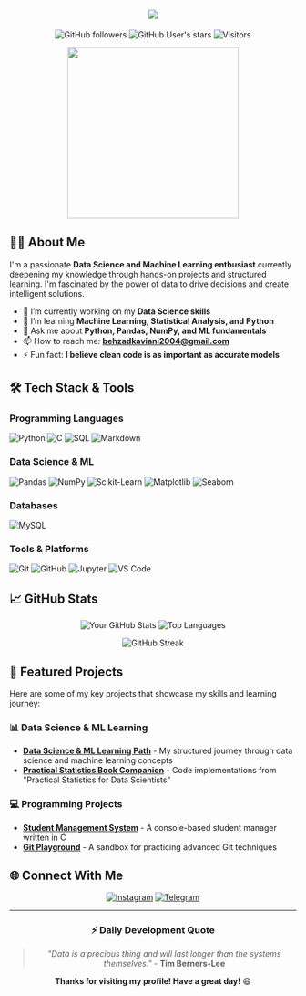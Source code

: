 <h1 align="center">
  <img src="https://readme-typing-svg.herokuapp.com/?font=Righteous&size=35&center=true&vCenter=true&width=500&height=70&duration=4000&lines=Hi+There!+👋;+I'm+BEZI!;" />
</h1>

<div align="center">
  
![GitHub followers](https://img.shields.io/github/followers/BeziKaviani?style=social)
![GitHub User's stars](https://img.shields.io/github/stars/BeziKaviani?affiliations=OWNER%2CCOLLABORATOR&style=social)
![Visitors](https://komarev.com/ghpvc/?username=BeziKaviani&style=flat-square&color=blueviolet)

</div>

<div align="center">
  <img src="https://media.giphy.com/media/v1.Y2lkPTc5MGI3NjExbWJ6a2l5b3V6c3V5d2V3Z2V1bGJ0eGJ6a2N1bGZqZzZ0aGZxbyZlcD12MV9pbnRlcm5hbF9naWZfYnlfaWQmY3Q9cw/LMcB8XospGZO8UQq87/giphy.gif" width="300"/>
</div>

## 👨‍💻 About Me

I'm a passionate **Data Science and Machine Learning enthusiast** currently deepening my knowledge through hands-on projects and structured learning. I'm fascinated by the power of data to drive decisions and create intelligent solutions.

- 🔭 I’m currently working on my **Data Science skills**
- 🌱 I’m learning **Machine Learning, Statistical Analysis, and Python**
- 💬 Ask me about **Python, Pandas, NumPy, and ML fundamentals**
- 📫 How to reach me: **behzadkaviani2004@gmail.com**
- ⚡ Fun fact: **I believe clean code is as important as accurate models**

## 🛠️ Tech Stack & Tools

### Programming Languages
![Python](https://img.shields.io/badge/Python-3776AB?style=for-the-badge&logo=python&logoColor=white)
![C](https://img.shields.io/badge/C-00599C?style=for-the-badge&logo=c&logoColor=white)
![SQL](https://img.shields.io/badge/SQL-4479A1?style=for-the-badge&logo=mysql&logoColor=white)
![Markdown](https://img.shields.io/badge/Markdown-000000?style=for-the-badge&logo=markdown&logoColor=white)

### Data Science & ML
![Pandas](https://img.shields.io/badge/Pandas-150458?style=for-the-badge&logo=pandas&logoColor=white)
![NumPy](https://img.shields.io/badge/NumPy-013243?style=for-the-badge&logo=numpy&logoColor=white)
![Scikit-Learn](https://img.shields.io/badge/Scikit%20Learn-F7931E?style=for-the-badge&logo=scikit-learn&logoColor=white)
![Matplotlib](https://img.shields.io/badge/Matplotlib-11557C?style=for-the-badge&logo=matplotlib&logoColor=white)
![Seaborn](https://img.shields.io/badge/Seaborn-4C72B0?style=for-the-badge&logo=seaborn&logoColor=white)

### Databases
![MySQL](https://img.shields.io/badge/MySQL-4479A1?style=for-the-badge&logo=mysql&logoColor=white)

### Tools & Platforms
![Git](https://img.shields.io/badge/Git-F05032?style=for-the-badge&logo=git&logoColor=white)
![GitHub](https://img.shields.io/badge/GitHub-100000?style=for-the-badge&logo=github&logoColor=white)
![Jupyter](https://img.shields.io/badge/Jupyter-F37626?style=for-the-badge&logo=jupyter&logoColor=white)
![VS Code](https://img.shields.io/badge/VS_Code-007ACC?style=for-the-badge&logo=visual-studio-code&logoColor=white)

## 📈 GitHub Stats

<div align="center">
  
![Your GitHub Stats](https://github-readme-stats.vercel.app/api?username=BeziKaviani&show_icons=true&theme=radical)
![Top Languages](https://github-readme-stats.vercel.app/api/top-langs/?username=BeziKaviani&layout=compact&theme=radical)

![GitHub Streak](https://streak-stats.demolab.com?user=BeziKaviani&theme=radical)

</div>

## 🚀 Featured Projects

Here are some of my key projects that showcase my skills and learning journey:

### 📊 Data Science & ML Learning
- **[Data Science & ML Learning Path](https://github.com/BeziKaviani/data-science-ml-learning-path)** - My structured journey through data science and machine learning concepts
- **[Practical Statistics Book Companion](https://github.com/BeziKaviani/practical-statistics-for-data-scientists-book)** - Code implementations from "Practical Statistics for Data Scientists"

### 💻 Programming Projects
- **[Student Management System](https://github.com/BeziKaviani/student-management-system-c)** - A console-based student manager written in C
- **[Git Playground](https://github.com/BeziKaviani/git-playground)** - A sandbox for practicing advanced Git techniques

## 🌐 Connect With Me

<div align="center">

[![Instagram](https://img.shields.io/badge/Instagram-E4405F?style=for-the-badge&logo=instagram&logoColor=white)](https://instagram.com/bezi._.y2j)
[![Telegram](https://img.shields.io/badge/Telegram-2CA5E0?style=for-the-badge&logo=telegram&logoColor=white)](https://t.me/bezikaviani)

</div>

---

<div align="center">

### ⚡ **Daily Development Quote**
> *"Data is a precious thing and will last longer than the systems themselves."* - **Tim Berners-Lee**

**Thanks for visiting my profile! Have a great day!** 😄

</div>
